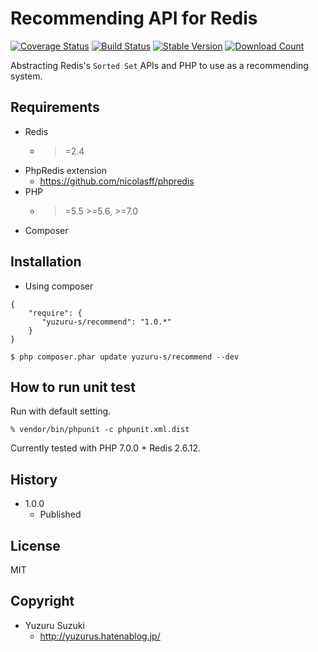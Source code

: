 Recommending API for Redis
=============================

[![Coverage Status](https://coveralls.io/repos/YuzuruS/redis-recommend/badge.png?branch=master)](https://coveralls.io/r/YuzuruS/redis-recommend)
[![Build Status](https://travis-ci.org/YuzuruS/redis-recommend.png?branch=master)](https://travis-ci.org/YuzuruS/redis-recommend)
[![Stable Version](https://poser.pugx.org/redis/recommend/v/stable.png)](https://packagist.org/packages/redis/recommend)
[![Download Count](https://poser.pugx.org/redis/ranking/downloads.png)](https://packagist.org/packages/redis/recommend)


Abstracting Redis's `Sorted Set` APIs and PHP to use as a recommending system.

Requirements
-----------------------------
- Redis
  - >=2.4
- PhpRedis extension
  - https://github.com/nicolasff/phpredis
- PHP
  - >=5.5 >=5.6, >=7.0
- Composer



Installation
----------------------------

* Using composer

```
{
    "require": {
       "yuzuru-s/recommend": "1.0.*"
    }
}
```

```
$ php composer.phar update yuzuru-s/recommend --dev
```


How to run unit test
----------------------------

Run with default setting.
```
% vendor/bin/phpunit -c phpunit.xml.dist
```

Currently tested with PHP 7.0.0 + Redis 2.6.12.


History
----------------------------
- 1.0.0
  - Published



License
----------------------------
MIT

Copyright
-----------------------------
- Yuzuru Suzuki
  - http://yuzurus.hatenablog.jp/
